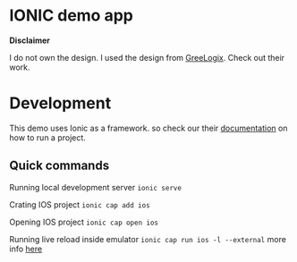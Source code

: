# IONIC demo app

**Disclaimer** 

I do not own the design. 
I used the design from [GreeLogix](https://dribbble.com/shots/14658649-E-commerce-Mobile-App/attachments/6354391?mode=media).
Check out their work.

# Development

This demo uses Ionic as a framework. so check our their [documentation](https://ionicframework.com/docs) on how to run a project.

## Quick commands 

Running local development server `ionic serve`

Crating IOS project `ionic cap add ios`

Opening IOS project `ionic cap open ios`

Running live reload inside emulator `ionic cap run ios -l --external` more info [here](https://capacitorjs.com/docs/guides/live-reload)



